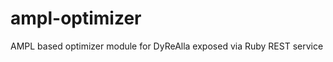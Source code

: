 ampl-optimizer
==============

AMPL based optimizer module for DyReAlla exposed via Ruby REST service